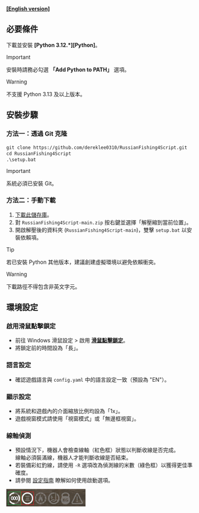 **[[English version]][installation]**
## 必要條件
下載並安裝 **[Python 3.12.*][Python]**。  

> [!IMPORTANT]  
> 安裝時請務必勾選 **「Add Python to PATH」** 選項。  

> [!WARNING]  
> 不支援 Python 3.13 及以上版本。

## 安裝步驟
### 方法一：透過 Git 克隆
```
git clone https://github.com/dereklee0310/RussianFishing4Script.git
cd RussianFishing4Script
.\setup.bat
```
> [!IMPORTANT]  
> 系統必須已安裝 Git。
### 方法二：手動下載
1. [下載此儲存庫][download]。
2. 對 `RussianFishing4Script-main.zip` 按右鍵並選擇「解壓縮到當前位置」。
3. 開啟解壓後的資料夾 (`RussianFishing4Script-main`)，雙擊 `setup.bat` 以安裝依賴項。
> [!TIP] 
> 若已安裝 Python 其他版本，建議創建虛擬環境以避免依賴衝突。

> [!WARNING]  
> 下載路徑不得包含非英文字元。

## 環境設定
### 啟用滑鼠點擊鎖定
- 前往 Windows 滑鼠設定 > 啟用 **[滑鼠點擊鎖定][clicklock]**。
- 將鎖定前的時間設為「長」。
### 語言設定
- 確認遊戲語言與 `config.yaml` 中的語言設定一致（預設為 "EN"）。
### 顯示設定
- 將系統和遊戲內的介面縮放比例均設為「1x」。
- 遊戲視窗模式請使用「視窗模式」或「無邊框視窗」。
### 線軸偵測
- 預設情況下，機器人會檢查線軸（紅色框）狀態以判斷收線是否完成。  
  線軸必須裝滿線，機器人才能判斷收線是否結束。
- 若裝備彩虹釣線，請使用 `-R` 選項改為偵測線的米數（綠色框）以獲得更佳準確度。
- 請參閱 [設定指南][configuration] 瞭解如何使用啟動選項。
  
![status]

[installation]: /docs/en/INSTALLATION.md
[download]: https://github.com/dereklee0310/RussianFishing4Script/archive/refs/heads/main.zip
[configuration]: /docs/zh-TW/CONFIGURATION.md
[clicklock]: /static/readme/clicklock.png
[status]: /static/readme/status.png